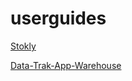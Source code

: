 # userguides

<a href="https://nitor-plus.github.io/userguides/stokly/">Stokly</a>

<a href="https://nitor-plus.github.io/userguides/warehouse/">Data-Trak-App-Warehouse</a>
